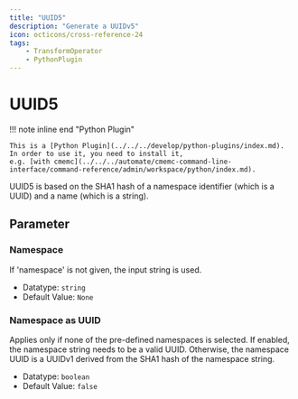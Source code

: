 ```yaml
---
title: "UUID5"
description: "Generate a UUIDv5"
icon: octicons/cross-reference-24
tags: 
    - TransformOperator
    - PythonPlugin
---
```

# UUID5
<!-- This file was generated - DO NOT CHANGE IT MANUALLY -->

!!! note inline end "Python Plugin"

    This is a [Python Plugin](../../../develop/python-plugins/index.md).
    In order to use it, you need to install it,
    e.g. [with cmemc](../../../automate/cmemc-command-line-interface/command-reference/admin/workspace/python/index.md).

UUID5 is based on the SHA1 hash of a namespace identifier (which
    is a UUID) and a name (which is a string).

## Parameter

### Namespace

If 'namespace' is not given, the input string is used.

- Datatype: `string`
- Default Value: `None`



### Namespace as UUID

Applies only if none of the pre-defined namespaces is selected. If enabled, the namespace string needs to be a valid UUID. Otherwise, the namespace UUID is a UUIDv1 derived from the SHA1 hash of the namespace string.

- Datatype: `boolean`
- Default Value: `false`




